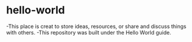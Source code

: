 # hello-world

-This place is creat to store ideas, resources, or share and discuss things with others.
-This repository was built under the Hello World guide.
